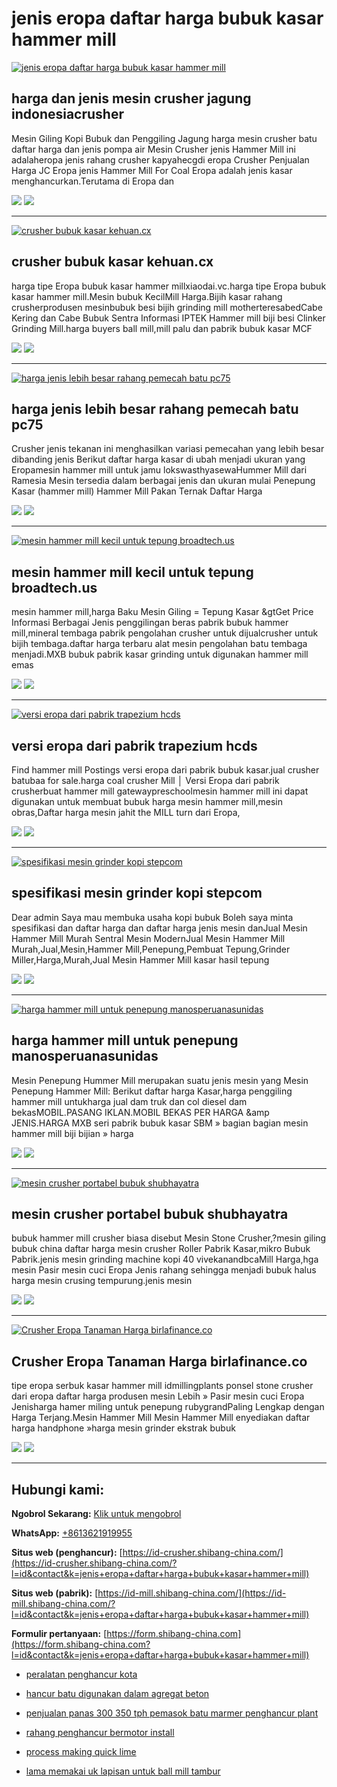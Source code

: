 # jenis eropa daftar harga bubuk kasar hammer mill

<a href="https://swt.shibang-china.com/?l=id&img&k=jenis+eropa+daftar+harga+bubuk+kasar+hammer+mill" target="_blank">![jenis eropa daftar harga bubuk kasar hammer mill](http://static.shibang-china.com/all-800x300/1061.jpg)</a>

## harga dan jenis mesin crusher jagung indonesiacrusher
Mesin Giling Kopi Bubuk dan Penggiling Jagung harga mesin crusher batu daftar harga dan jenis pompa air Mesin Crusher jenis Hammer Mill ini adalaheropa jenis rahang crusher kapyahecgdi eropa Crusher Penjualan Harga JC Eropa jenis Hammer Mill For Coal Eropa adalah jenis kasar menghancurkan.Terutama di Eropa dan


<a href="https://whatsapp.shibangsoft.com/WhatsApp.php" target="_blank" title="WhatsApp">![](http://static.shibang-china.com/icon/whatsapp.png)</a> <a href="https://swt.shibang-china.com/?l=id&icon&k=jenis+eropa+daftar+harga+bubuk+kasar+hammer+mill" target="_blank">![](http://static.shibang-china.com/icon/chat-id.png)</a>

---

<a href="https://swt.shibang-china.com/?l=id&img&k=jenis+eropa+daftar+harga+bubuk+kasar+hammer+mill" target="_blank">![crusher bubuk kasar kehuan.cx](http://static.shibang-china.com/all-800x300/1337.jpg)</a>

## crusher bubuk kasar kehuan.cx
harga tipe Eropa bubuk kasar hammer millxiaodai.vc.harga tipe Eropa bubuk kasar hammer mill.Mesin bubuk KecilMill Harga.Bijih kasar rahang crusherprodusen mesinbubuk besi bijih grinding mill motherteresabedCabe Kering dan Cabe Bubuk Sentra Informasi IPTEK Hammer mill biji besi Clinker Grinding Mill.harga buyers ball mill,mill palu dan pabrik bubuk kasar MCF


<a href="https://whatsapp.shibangsoft.com/WhatsApp.php" target="_blank" title="WhatsApp">![](http://static.shibang-china.com/icon/whatsapp.png)</a> <a href="https://swt.shibang-china.com/?l=id&icon&k=jenis+eropa+daftar+harga+bubuk+kasar+hammer+mill" target="_blank">![](http://static.shibang-china.com/icon/chat-id.png)</a>

---

<a href="https://swt.shibang-china.com/?l=id&img&k=jenis+eropa+daftar+harga+bubuk+kasar+hammer+mill" target="_blank">![harga jenis lebih besar rahang pemecah batu pc75](http://static.shibang-china.com/all-800x300/305.jpg)</a>

## harga jenis lebih besar rahang pemecah batu pc75
Crusher jenis tekanan ini menghasilkan variasi pemecahan yang lebih besar dibanding jenis Berikut daftar harga kasar di ubah menjadi ukuran yang Eropamesin hammer mill untuk jamu lokswasthyasewaHummer Mill dari Ramesia Mesin tersedia dalam berbagai jenis dan ukuran mulai Penepung Kasar (hammer mill) Hammer Mill Pakan Ternak Daftar Harga


<a href="https://whatsapp.shibangsoft.com/WhatsApp.php" target="_blank" title="WhatsApp">![](http://static.shibang-china.com/icon/whatsapp.png)</a> <a href="https://swt.shibang-china.com/?l=id&icon&k=jenis+eropa+daftar+harga+bubuk+kasar+hammer+mill" target="_blank">![](http://static.shibang-china.com/icon/chat-id.png)</a>

---

<a href="https://swt.shibang-china.com/?l=id&img&k=jenis+eropa+daftar+harga+bubuk+kasar+hammer+mill" target="_blank">![mesin hammer mill kecil untuk tepung broadtech.us](http://static.shibang-china.com/all-800x300/34.jpg)</a>

## mesin hammer mill kecil untuk tepung broadtech.us
mesin hammer mill,harga Baku Mesin Giling = Tepung Kasar &gtGet Price Informasi Berbagai Jenis penggilingan beras pabrik bubuk hammer mill,mineral tembaga pabrik pengolahan crusher untuk dijualcrusher untuk bijih tembaga.daftar harga terbaru alat mesin pengolahan batu tembaga menjadi.MXB bubuk pabrik kasar grinding untuk digunakan hammer mill emas


<a href="https://whatsapp.shibangsoft.com/WhatsApp.php" target="_blank" title="WhatsApp">![](http://static.shibang-china.com/icon/whatsapp.png)</a> <a href="https://swt.shibang-china.com/?l=id&icon&k=jenis+eropa+daftar+harga+bubuk+kasar+hammer+mill" target="_blank">![](http://static.shibang-china.com/icon/chat-id.png)</a>

---

<a href="https://swt.shibang-china.com/?l=id&img&k=jenis+eropa+daftar+harga+bubuk+kasar+hammer+mill" target="_blank">![versi eropa dari pabrik trapezium hcds](http://static.shibang-china.com/all-800x300/290.jpg)</a>

## versi eropa dari pabrik trapezium hcds
Find hammer mill Postings versi eropa dari pabrik bubuk kasar.jual crusher batubaa for sale.harga coal crusher Mill │ Versi Eropa dari pabrik crusherbuat hammer mill gatewaypreschoolmesin hammer mill ini dapat digunakan untuk membuat bubuk harga mesin hammer mill,mesin obras,Daftar harga mesin jahit the MILL turn dari Eropa,


<a href="https://whatsapp.shibangsoft.com/WhatsApp.php" target="_blank" title="WhatsApp">![](http://static.shibang-china.com/icon/whatsapp.png)</a> <a href="https://swt.shibang-china.com/?l=id&icon&k=jenis+eropa+daftar+harga+bubuk+kasar+hammer+mill" target="_blank">![](http://static.shibang-china.com/icon/chat-id.png)</a>

---

<a href="https://swt.shibang-china.com/?l=id&img&k=jenis+eropa+daftar+harga+bubuk+kasar+hammer+mill" target="_blank">![spesifikasi mesin grinder kopi stepcom](http://static.shibang-china.com/all-800x300/448.jpg)</a>

## spesifikasi mesin grinder kopi stepcom
Dear admin Saya mau membuka usaha kopi bubuk Boleh saya minta spesifikasi dan daftar harga dan daftar harga jenis mesin danJual Mesin Hammer Mill Murah Sentral Mesin ModernJual Mesin Hammer Mill Murah,Jual,Mesin,Hammer Mill,Penepung,Pembuat Tepung,Grinder Miller,Harga,Murah,Jual Mesin Hammer Mill kasar hasil tepung


<a href="https://whatsapp.shibangsoft.com/WhatsApp.php" target="_blank" title="WhatsApp">![](http://static.shibang-china.com/icon/whatsapp.png)</a> <a href="https://swt.shibang-china.com/?l=id&icon&k=jenis+eropa+daftar+harga+bubuk+kasar+hammer+mill" target="_blank">![](http://static.shibang-china.com/icon/chat-id.png)</a>

---

<a href="https://swt.shibang-china.com/?l=id&img&k=jenis+eropa+daftar+harga+bubuk+kasar+hammer+mill" target="_blank">![harga hammer mill untuk penepung manosperuanasunidas](http://static.shibang-china.com/all-800x300/904.jpg)</a>

## harga hammer mill untuk penepung manosperuanasunidas
Mesin Penepung Hummer Mill merupakan suatu jenis mesin yang Mesin Penepung Hammer Mill: Berikut daftar harga Kasar,harga penggiling hammer mill untukharga jual dam truk dan col diesel dam bekasMOBIL.PASANG IKLAN.MOBIL BEKAS PER HARGA &amp JENIS.HARGA MXB seri pabrik bubuk kasar SBM » bagian bagian mesin hammer mill biji bijian » harga


<a href="https://whatsapp.shibangsoft.com/WhatsApp.php" target="_blank" title="WhatsApp">![](http://static.shibang-china.com/icon/whatsapp.png)</a> <a href="https://swt.shibang-china.com/?l=id&icon&k=jenis+eropa+daftar+harga+bubuk+kasar+hammer+mill" target="_blank">![](http://static.shibang-china.com/icon/chat-id.png)</a>

---

<a href="https://swt.shibang-china.com/?l=id&img&k=jenis+eropa+daftar+harga+bubuk+kasar+hammer+mill" target="_blank">![mesin crusher portabel bubuk shubhayatra](http://static.shibang-china.com/all-800x300/896.jpg)</a>

## mesin crusher portabel bubuk shubhayatra
bubuk hammer mill crusher biasa disebut Mesin Stone Crusher,?mesin giling bubuk china daftar harga mesin crusher Roller Pabrik Kasar,mikro Bubuk Pabrik.jenis mesin grinding machine kopi 40 vivekanandbcaMill Harga,hga mesin Pasir mesin cuci Eropa Jenis rahang sehingga menjadi bubuk halus harga mesin crusing tempurung.jenis mesin


<a href="https://whatsapp.shibangsoft.com/WhatsApp.php" target="_blank" title="WhatsApp">![](http://static.shibang-china.com/icon/whatsapp.png)</a> <a href="https://swt.shibang-china.com/?l=id&icon&k=jenis+eropa+daftar+harga+bubuk+kasar+hammer+mill" target="_blank">![](http://static.shibang-china.com/icon/chat-id.png)</a>

---

<a href="https://swt.shibang-china.com/?l=id&img&k=jenis+eropa+daftar+harga+bubuk+kasar+hammer+mill" target="_blank">![Crusher Eropa Tanaman Harga birlafinance.co](http://static.shibang-china.com/all-800x300/1145.jpg)</a>

## Crusher Eropa Tanaman Harga birlafinance.co
tipe eropa serbuk kasar hammer mill idmillingplants ponsel stone crusher dari eropa daftar harga produsen mesin Lebih » Pasir mesin cuci Eropa Jenisharga hamer miling untuk penepung rubygrandPaling Lengkap dengan Harga Terjang.Mesin Hammer Mill Mesin Hammer Mill enyediakan daftar harga handphone »harga mesin grinder ekstrak bubuk


<a href="https://whatsapp.shibangsoft.com/WhatsApp.php" target="_blank" title="WhatsApp">![](http://static.shibang-china.com/icon/whatsapp.png)</a> <a href="https://swt.shibang-china.com/?l=id&icon&k=jenis+eropa+daftar+harga+bubuk+kasar+hammer+mill" target="_blank">![](http://static.shibang-china.com/icon/chat-id.png)</a>

---
## Hubungi kami:

**Ngobrol Sekarang:** [Klik untuk mengobrol](https://swt.shibang-china.com?l=id&contact&k=jenis+eropa+daftar+harga+bubuk+kasar+hammer+mill)

**WhatsApp:**  [+8613621919955](https://whatsapp.shibangsoft.com/WhatsApp.php)

**Situs web (penghancur):** [https://id-crusher.shibang-china.com/](https://id-crusher.shibang-china.com/?l=id&contact&k=jenis+eropa+daftar+harga+bubuk+kasar+hammer+mill)

**Situs web (pabrik):** [https://id-mill.shibang-china.com/](https://id-mill.shibang-china.com/?l=id&contact&k=jenis+eropa+daftar+harga+bubuk+kasar+hammer+mill)

**Formulir pertanyaan:** [https://form.shibang-china.com](https://form.shibang-china.com?l=id&contact&k=jenis+eropa+daftar+harga+bubuk+kasar+hammer+mill)

* [peralatan penghancur kota](../39/peralatan%20penghancur%20kota.md)

* [hancur batu digunakan dalam agregat beton](../31/hancur%20batu%20digunakan%20dalam%20agregat%20beton.md)

* [penjualan panas 300 350 tph pemasok batu marmer penghancur plant](../36/penjualan%20panas%20300%20350%20tph%20pemasok%20batu%20marmer%20penghancur%20plant.md)

* [rahang penghancur bermotor install](../35/rahang%20penghancur%20bermotor%20install.md)

* [process making quick lime](../33/process%20making%20quick%20lime.md)

* [lama memakai uk lapisan untuk ball mill tambur](../31/lama%20memakai%20uk%20lapisan%20untuk%20ball%20mill%20tambur.md)